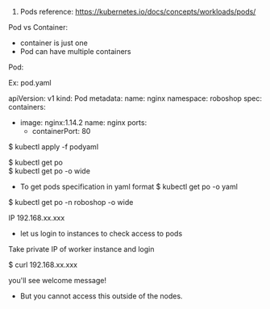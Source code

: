 1. Pods
reference: https://kubernetes.io/docs/concepts/workloads/pods/


Pod vs Container:

- container is just one
- Pod can have multiple containers


Pod:

Ex: pod.yaml

apiVersion: v1
kind: Pod
metadata:
  name: nginx
  namespace: roboshop
spec:
  containers:
  - image: nginx:1.14.2
    name: nginx
    ports:
      - containerPort: 80 

$ kubectl apply -f podyaml


$ kubectl get po    
$ kubectl get po -o wide

- To get pods specification in yaml format
$ kubectl get po -o yaml




$ kubectl get po -n roboshop -o wide

IP
192.168.xx.xxx

- let us login to instances to check access to pods

Take private IP of worker instance and login

$ curl 192.168.xx.xxx

you'll see welcome message!


- But you cannot access this outside of the nodes.